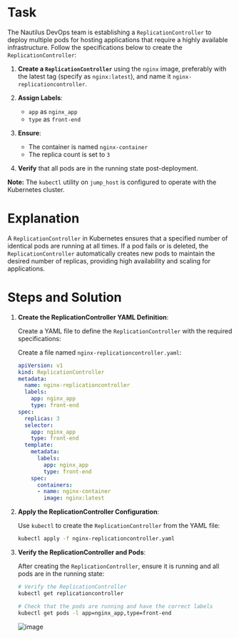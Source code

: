 # Task

The Nautilus DevOps team is establishing a `ReplicationController` to deploy multiple pods for hosting applications that require a highly available infrastructure. Follow the specifications below to create the `ReplicationController`:

1. **Create a `ReplicationController`** using the `nginx` image, preferably with the latest tag (specify as `nginx:latest`), and name it `nginx-replicationcontroller`.

2. **Assign Labels**:
   - `app` as `nginx_app`
   - `type` as `front-end`

3. **Ensure**:
   - The container is named `nginx-container`
   - The replica count is set to `3`

4. **Verify** that all pods are in the running state post-deployment.

**Note:** The `kubectl` utility on `jump_host` is configured to operate with the Kubernetes cluster.

# Explanation

A `ReplicationController` in Kubernetes ensures that a specified number of identical pods are running at all times. If a pod fails or is deleted, the `ReplicationController` automatically creates new pods to maintain the desired number of replicas, providing high availability and scaling for applications.

# Steps and Solution

1. **Create the ReplicationController YAML Definition**:

    Create a YAML file to define the `ReplicationController` with the required specifications:

    Create a file named `nginx-replicationcontroller.yaml`:

    ```yaml
    apiVersion: v1
    kind: ReplicationController
    metadata:
      name: nginx-replicationcontroller
      labels:
        app: nginx_app
        type: front-end
    spec:
      replicas: 3
      selector:
        app: nginx_app
        type: front-end
      template:
        metadata:
          labels:
            app: nginx_app
            type: front-end
        spec:
          containers:
          - name: nginx-container
            image: nginx:latest
    ```

2. **Apply the ReplicationController Configuration**:

    Use `kubectl` to create the `ReplicationController` from the YAML file:

    ```bash
    kubectl apply -f nginx-replicationcontroller.yaml
    ```

3. **Verify the ReplicationController and Pods**:

    After creating the `ReplicationController`, ensure it is running and all pods are in the running state:

    ```bash
    # Verify the ReplicationController
    kubectl get replicationcontroller

    # Check that the pods are running and have the correct labels
    kubectl get pods -l app=nginx_app,type=front-end
    ```
    
    ![image](https://github.com/user-attachments/assets/3d0d6ed4-9a40-4352-91f3-83ee5ee6098e)
